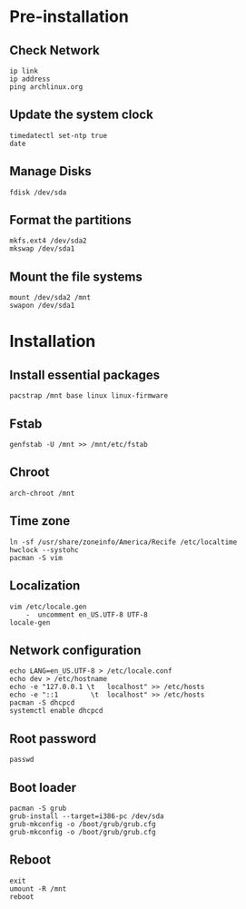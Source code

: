 # Pre-installation
## Check Network
```
ip link
ip address 
ping archlinux.org
```

## Update the system clock
```
timedatectl set-ntp true
date
```

## Manage Disks
```
fdisk /dev/sda
```

## Format the partitions
```
mkfs.ext4 /dev/sda2
mkswap /dev/sda1
```

## Mount the file systems
```
mount /dev/sda2 /mnt
swapon /dev/sda1
```

# Installation
## Install essential packages
```
pacstrap /mnt base linux linux-firmware
```

## Fstab
```
genfstab -U /mnt >> /mnt/etc/fstab
```

## Chroot
```
arch-chroot /mnt
```

## Time zone
```
ln -sf /usr/share/zoneinfo/America/Recife /etc/localtime
hwclock --systohc
pacman -S vim
```

## Localization
```
vim /etc/locale.gen
    -  uncomment en_US.UTF-8 UTF-8
locale-gen
```

## Network configuration
```
echo LANG=en_US.UTF-8 > /etc/locale.conf
echo dev > /etc/hostname
echo -e "127.0.0.1 \t   localhost" >> /etc/hosts
echo -e "::1        \t  localhost" >> /etc/hosts
pacman -S dhcpcd
systemctl enable dhcpcd
```

## Root password
```
passwd
```

## Boot loader
```
pacman -S grub
grub-install --target=i386-pc /dev/sda
grub-mkconfig -o /boot/grub/grub.cfg
grub-mkconfig -o /boot/grub/grub.cfg
```

## Reboot
```
exit
umount -R /mnt
reboot
```

